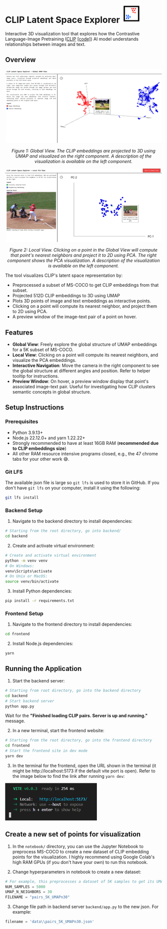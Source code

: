 # CLIP Latent Space Explorer <img src="readme_data\look_into_clip.svg" width="60" alt="CLIP Latent Space Explorer Icon">

Interactive 3D visualization tool that explores how the Contrastive Language-Image Pretraining ([CLIP](https://arxiv.org/pdf/2103.00020) [[code]](https://github.com/openai/CLIP)) AI model understands relationships between images and text. 

## Overview

<div align="center">
  <img src="readme_data\website_global_view.png" alt="Global View of CLIP embeddings">
  <p><em>Figure 1: Global View. The CLIP embeddings are projected to 3D using UMAP and visualized on the right component. A description of the visualization is available on the left component.</em></p>
</div>

<div align="center">
    <img src="readme_data\website_local_view.png" alt="Local View of a point's nearest neighbor">
  <p><em>Figure 2: Local View. Clicking on a point in the Global View will compute that point's nearest neighbors and project it to 2D using PCA. The right component shows the PCA visualization. A description of the visualization is available on the left component. </em></p>
</div>


The tool visualizes CLIP's latent space representation by:
- Preprocessed a subset of MS-COCO to get CLIP embeddings from that subset.
- Projected 512D CLIP embeddings to 3D using UMAP
- Plots 3D points of image and text embeddings as interactive points.
- Clicking on a point will compute its nearest neighbor, and project them to 2D using PCA.
- A preview window of the image-text pair of a point on hover.

## Features

- **Global View**: Freely explore the global structure of UMAP embeddings for a 5K subset of MS-COCO.
- **Local View**: Clicking on a point will compute its nearest neighbors, and visualize the PCA embeddings.
- **Interactive Navigation**: Move the camera in the right component to see the global structure at different angles and position. Refer to helper tooltip for instructions.
- **Preview Window**: On hover, a preview window display that point's associated image-text pair. Useful for investigating how CLIP clusters semantic concepts in global structure.

## Setup Instructions

### Prerequisites
- Python 3.9.13+
- Node.js 22.12.0+ and yarn 1.22.22+
- Strongly recommended to have at least 16GB RAM (**recommended due to CLIP embeddings size**)
- All other RAM resource intensive programs closed, e.g., the 47 chrome tabs for your other work 😅.

### Git LFS

The available json file is large so `git lfs` is used to store it in GitHub. If you don't have `git lfs` on your computer, install it using the following:

```bash
git lfs install
```

### Backend Setup

1. Navigate to the backend directory to install dependencies:
```bash
# Starting from the root directory, go into backend/
cd backend
```

2. Create and activate virtual environment:
```bash
# Create and activate virtual environment
python -m venv venv
# On Windows:
venv\Scripts\activate
# On Unix or MacOS:
source venv/bin/activate
```

3. Install Python dependencies:
```bash
pip install -r requirements.txt
```

### Frontend Setup

1. Navigate to the frontend directory to install dependencies:
```bash
cd frontend
```

2. Install Node.js dependencies:
```bash
yarn
```

## Running the Application

1. Start the backend server:
```bash
# Starting from root directory, go into the backend directory
cd backend
# Start backend server
python app.py
```

Wait for the **"Finished loading CLIP pairs. Server is up and running."** message.

2. In a new terminal, start the frontend website:
```bash
# Starting from the root directory, go into the frontend directory
cd frontend
# Start the frontend site in dev mode
yarn dev
```

3. In the terminal for the frontend, open the URL shown in the terminal (it might be http://localhost:5173 if the default vite port is open). Refer to the image below to find the link after running `yarn dev`:

![example-yarn-url](readme_data\example_yarn_url.png)

## Create a new set of points for visualization

1. In the `notebook/` directory, you can use the Jupyter Notebook to preprocess MS-COCO to create a new dataset of CLIP embedding points for the visualization. I highly recommend using Google Colab's high RAM GPUs (if you don't have your own) to run this notebook. 

2. Change hyperparameters in notebook to create a new dataset:
```python
# For example, this preprocesses a dataset of 5K samples to get its UMAP embeddings (n_neighbors=30). Running the entire notebook will save this dataset as a .json.
NUM_SAMPLES = 5000              
UMAP_N_NEIGHBORS = 30           
FILENAME = "pairs_5K_UMAPn30"   
```

3. Change file path in backend server `backend/app.py` to the new json. For example:
```python
filename = 'data\\pairs_5K_UMAPn30.json'
```